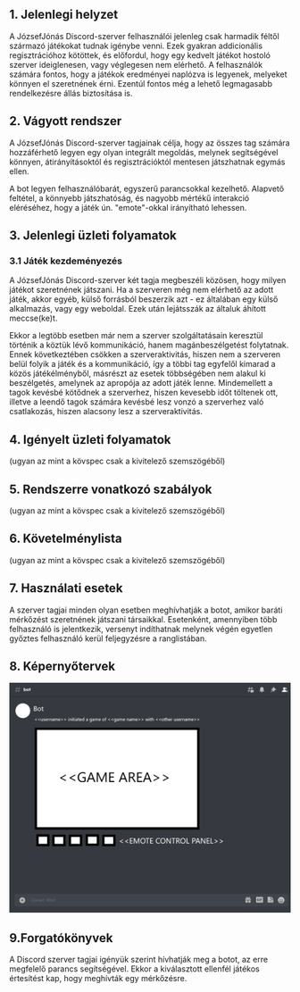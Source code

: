 ## 1. Jelenlegi helyzet

A JózsefJónás Discord-szerver felhasználói jelenleg csak harmadik féltől származó játékokat tudnak igénybe venni. Ezek gyakran addicionális regisztrációhoz kötöttek, és előfordul, hogy egy kedvelt játékot hostoló szerver ideiglenesen, vagy véglegesen nem elérhető. A felhasználók számára fontos, hogy a játékok eredményei naplózva is legyenek, melyeket könnyen el szeretnének érni. Ezentúl fontos még a lehető legmagasabb rendelkezésre állás biztosítása is.

## 2. Vágyott rendszer

A JózsefJónás Discord-szerver tagjainak célja, hogy az összes tag számára hozzáférhető legyen egy olyan integrált megoldás, melynek segítségével könnyen, átirányításoktól és regisztrációktól mentesen játszhatnak egymás ellen.

A bot legyen felhasználóbarát, egyszerű parancsokkal kezelhető. Alapvető feltétel, a könnyebb játszhatóság, és nagyobb mértékű interakció eléréséhez, hogy a játék ún. "emote"-okkal irányítható lehessen.


## 3. Jelenlegi üzleti folyamatok

### 3.1 Játék kezdeményezés

A JózsefJónás Discord-szerver két tagja megbeszéli közösen, hogy milyen játékot szeretnének játszani. Ha a szerveren még nem elérhető az adott játék, akkor egyéb, külső forrásból beszerzik azt - ez általában egy külső alkalmazás, vagy egy weboldal. Ezek után lejátsszák az általuk áhított meccse\(ke\)t.

Ekkor a legtöbb esetben már nem a szerver szolgáltatásain keresztül történik a köztük lévő kommunikáció, hanem magánbeszélgetést folytatnak.
Ennek következtében csökken a szerveraktivitás, hiszen nem a szerveren belül folyik a játék és a kommunikáció, így a többi tag egyfelől kimarad a közös játékélményből, másrészt az esetek többségében nem alakul ki beszélgetés, amelynek az apropója az adott játék lenne.
Mindemellett a tagok kevésbé kötődnek a szerverhez, hiszen kevesebb időt töltenek ott, illetve a leendő tagok számára kevésbé lesz vonzó a szerverhez való csatlakozás, hiszen alacsony lesz a szerveraktivitás.

## 4. Igényelt üzleti folyamatok

(ugyan az mint a kövspec csak a kivitelező szemszögéből)


## 5. Rendszerre vonatkozó szabályok

(ugyan az mint a kövspec csak a kivitelező szemszögéből)


## 6. Követelménylista

(ugyan az mint a kövspec csak a kivitelező szemszögéből)


## 7. Használati esetek

A szerver tagjai minden olyan esetben meghívhatják a botot, amikor baráti mérkőzést szeretnének játszani társaikkal. Esetenként, amennyiben több felhasználó is jelentkezik, versenyt indíthatnak melynek végén egyetlen győztes felhasználó kerül feljegyzésre a ranglistában.

## 8. Képernyőtervek

![Képernyőterv](/img/discord_bot_sketch.png)

## 9.Forgatókönyvek

A Discord szerver tagjai igényük szerint hívhatják meg a botot, az erre megfelelő parancs segítségével. Ekkor a kiválasztott ellenfél játékos értesítést kap, hogy meghívták egy mérkőzésre.
